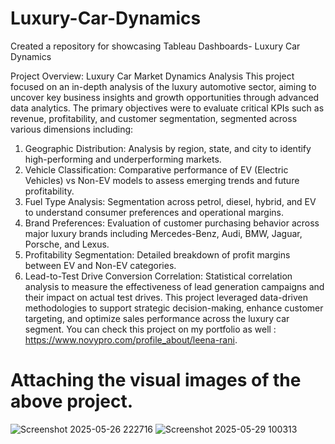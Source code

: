 # Luxury-Car-Dynamics
Created a repository for showcasing Tableau Dashboards- Luxury Car Dynamics

Project Overview: Luxury Car Market Dynamics Analysis
This project focused on an in-depth analysis of the luxury automotive sector, aiming to uncover key business insights and growth opportunities through advanced data analytics. The primary objectives were to evaluate critical KPIs such as revenue, profitability, and customer segmentation, segmented across various dimensions including:
1. Geographic Distribution: Analysis by region, state, and city to identify high-performing and underperforming markets.
2. Vehicle Classification: Comparative performance of EV (Electric Vehicles) vs Non-EV models to assess emerging trends and future profitability.
3. Fuel Type Analysis: Segmentation across petrol, diesel, hybrid, and EV to understand consumer preferences and operational margins.
4. Brand Preferences: Evaluation of customer purchasing behavior across major luxury brands including Mercedes-Benz, Audi, BMW, Jaguar, Porsche, and Lexus.
5. Profitability Segmentation: Detailed breakdown of profit margins between EV and Non-EV categories.
6. Lead-to-Test Drive Conversion Correlation: Statistical correlation analysis to measure the effectiveness of lead generation campaigns and their impact on actual test drives.
This project leveraged data-driven methodologies to support strategic decision-making, enhance customer targeting, and optimize sales performance across the luxury car segment.
You can check this project on my portfolio as well : https://www.novypro.com/profile_about/leena-rani.

# Attaching the visual images of the above project.

![Screenshot 2025-05-26 222716](https://github.com/user-attachments/assets/9e52e8ce-8544-4bc5-8e00-a7f55cb81aba)
![Screenshot 2025-05-29 100313](https://github.com/user-attachments/assets/785e8a2c-33eb-4b51-a39f-68f3ea968c12)




